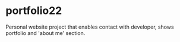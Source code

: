# portfolio22

Personal website project that enables contact with developer, shows portfolio and 'about me' section.
